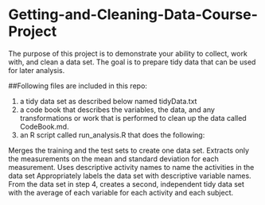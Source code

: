 # Getting-and-Cleaning-Data-Course-Project
 
The purpose of this project is to demonstrate your ability to collect, work with, and clean a data set. The goal is to prepare tidy data that can be used for later analysis. 

##Following files are included in this repo:
1) a tidy data set as described below named tidyData.txt
2) a code book that describes the variables, the data, and any transformations or work that is performed to clean up the data called CodeBook.md. 
3) an R script called run_analysis.R that does the following:

Merges the training and the test sets to create one data set.
Extracts only the measurements on the mean and standard deviation for each measurement.
Uses descriptive activity names to name the activities in the data set
Appropriately labels the data set with descriptive variable names.
From the data set in step 4, creates a second, independent tidy data set with the average of each variable for each activity and each subject.
